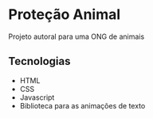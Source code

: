 # Proteção Animal

Projeto autoral para uma ONG de animais

## Tecnologias

- HTML
- CSS
- Javascript
- Biblioteca para as animações de texto
